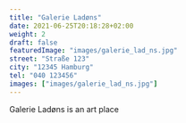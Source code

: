 ```yaml
---
title: "Galerie Ladøns"
date: 2021-06-25T20:18:28+02:00
weight: 2
draft: false
featuredImage: "images/galerie_lad_ns.jpg"
street: "Straße 123"
city: "12345 Hamburg"
tel: "040 123456"
images: ["images/galerie_lad_ns.jpg"]
---
```


Galerie Ladøns is an art place
